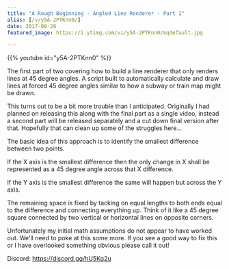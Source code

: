 ```yaml
---
title: "A Rough Beginning - Angled Line Renderer - Part 1"
alias: [/v/y5A-2PTKnn0/]
date: 2017-08-28
featured_image: https://i.ytimg.com/vi/y5A-2PTKnn0/mqdefault.jpg

---
```


{{% youtube id="y5A-2PTKnn0" %}}

The first part of two covering how to build a line renderer that only renders lines at 45 degree angles. A script built to automatically calculate and draw lines at forced 45 degree angles similar to how a subway or train map might be drawn.

This turns out to be a bit more trouble than I anticipated. Originally I had planned on releasing this along with the final part as a single video, instead a second part will be released separately and a cut down final version after that. Hopefully that can clean up some of the struggles here...

The basic idea of this approach is to identify the smallest difference between two points.

If the X axis is the smallest difference then the only change in X shall be represented as a 45 degree angle across that X difference.

If the Y axis is the smallest difference the same will happen but across the Y axis.

The remaining space is fixed by tacking on equal lengths to both ends equal to the difference and connecting everything up. Think of it like a 45 degree square connected by two vertical or horizontal lines on opposite corners.

Unfortunately my initial math assumptions do not appear to have worked out. We'll need to poke at this some more. If you see a good way to fix this or I have overlooked something obvious please call it out!

Discord: https://discord.gg/hU5Kq2u